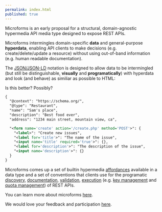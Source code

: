 ```yaml
---
permalink: index.html
published: true
---
```


Microforms is an early proposal for a structural, domain-agnostic hypermedia API media type designed to expose REST APIs.

Microforms intermingles domain-specific **data** and general-purpose **hyperdata**, enabling API clients to make decisions (e.g. create/delete/update a resource) without using out-of-band information (e.g. human readable documentation).

The [JSON/JSON-LD](json.md) notation is designed to allow data to be intermingled (but still be  distinguishable, **visually** and **programatically**) with hyperdata and look (and behave) as similiar as possible to HTML:

Is this better? Possibly?

```xml
{
  "@context": "https://schema.org/",
  "@type": "Restaurant",
  "name": "Sam's place",
  "description": "Best food ever",
  "address": "1234 main street, mountain view, ca",

  "<form name='create' action='/create.php' method='POST'>": {
    "<label>": "Create new issues",
    "<label for='title'>": "The name of the issue",
    "<input name='title' required='true'>": {},
    "<label for='description'>": "The description of the issue",
    "<input name='description'>": {}
  }
}
```

Microforms comes up a set of builtin hypermedia [affordances](intro.md) available in a data type and a set of conventions that clients use for the programatic [discovery](intro.md#discovery), [documentation](intro.md#documentation), [validation](intro.md#validation), [execution](intro.md#execution) (e.g. [key management](intro.md#key-management) and [quota management](intro.md#quota-management)) of REST APIs.

You can learn more about microforms [here](intro.md).

We would love your feedback and participation [here](https://github.com/samuelgoto/microforms/issues/new).
